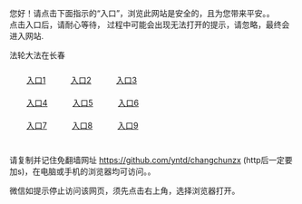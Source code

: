 您好！请点击下面指示的“入口”，浏览此网站是安全的，且为您带来平安。。 <br/>
点击入口后，请耐心等待， 过程中可能会出现无法打开的提示，请忽略，最终会进入网站. </br>

法轮大法在长春<br/>
<div style="padding:10px"><a style="margin:20px" target="_blank" href="https://d10jknpuwic3r4.cloudfront.net/2Qpsp?wpcqxxnk" id="ccLink1" rel="nofollow">入口1</a> <a target="_blank" style="margin:20px" href="https://d6yhvubr1634z.cloudfront.net/2Qpsp?rznfq" id="ccLink2" rel="nofollow">入口2</a> <a style="margin:20px" target="_blank" href="https://d20vfnmoauy6fg.cloudfront.net/2Qpsp?gmtlllfc" id="ccLink3" rel="nofollow">入口3</a></div>

<div style="padding:10px" ><a style="margin:20px" target="_blank" href="https://d10jknpuwic3r4.cloudfront.net/2Qpsp?wpcqxxnk" id="ccLink4" rel="nofollow">入口4</a> <a style="margin:20px" href="https://d6yhvubr1634z.cloudfront.net/2Qpsp?rznfq" target="_blank" id="ccLink5" rel="nofollow">入口5</a> <a style="margin:20px" href="https://d20vfnmoauy6fg.cloudfront.net/2Qpsp?gmtlllfc" target="_blank" id="ccLink6" rel="nofollow">入口6</a></div>

<div style="padding:10px"><a style="margin:20px" target="_blank" href="https://d10jknpuwic3r4.cloudfront.net/2Qpsp?wpcqxxnk" id="ccLink7" rel="nofollow">入口7</a> <a style="margin:20px" href="https://d6yhvubr1634z.cloudfront.net/2Qpsp?rznfq" target="_blank" id="ccLink8" rel="nofollow">入口8</a> <a style="margin:20px" target="_blank" href="https://d20vfnmoauy6fg.cloudfront.net/2Qpsp?gmtlllfc" id="ccLink9" rel="nofollow">入口9</a></div>

<br/>



请复制并记住免翻墙网址 https://github.com/yntd/changchunzx (http后一定要加s)，在电脑或手机的浏览器均可访问。。<br/>

微信如提示停止访问该网页，须先点击右上角，选择浏览器打开。
